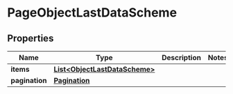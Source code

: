 

# PageObjectLastDataScheme


## Properties

| Name | Type | Description | Notes |
|------------ | ------------- | ------------- | -------------|
|**items** | [**List&lt;ObjectLastDataScheme&gt;**](ObjectLastDataScheme.md) |  |  |
|**pagination** | [**Pagination**](Pagination.md) |  |  |



